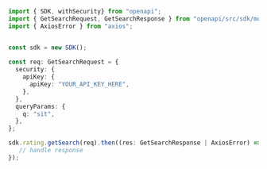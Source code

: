 <!-- Start SDK Example Usage -->
```typescript
import { SDK, withSecurity} from "openapi";
import { GetSearchRequest, GetSearchResponse } from "openapi/src/sdk/models/operations";
import { AxiosError } from "axios";


const sdk = new SDK();
    
const req: GetSearchRequest = {
  security: {
    apiKey: {
      apiKey: "YOUR_API_KEY_HERE",
    },
  },
  queryParams: {
    q: "sit",
  },
};

sdk.rating.getSearch(req).then((res: GetSearchResponse | AxiosError) => {
   // handle response
});
```
<!-- End SDK Example Usage -->